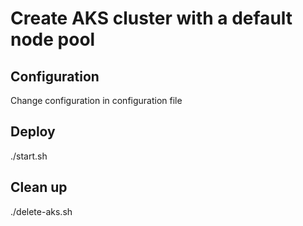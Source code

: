 # Create AKS cluster with a default node pool 

## Configuration
Change configuration in configuration file

## Deploy
./start.sh

## Clean up
./delete-aks.sh

